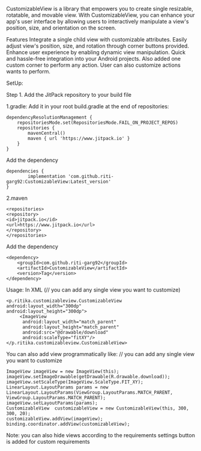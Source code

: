 CustomizableView is a library that empowers you to create single resizable, rotatable, and movable view. With CustomizableView, you 
can enhance your app's user interface by allowing users to interactively manipulate a view's position, size, and orientation on the screen.

Features
Integrate a single child view with customizable attributes.
Easily adjust view's position, size, and rotation through corner buttons provided.
Enhance user experience by enabling dynamic view manipulation.
Quick and hassle-free integration into your Android projects.
Also added one custom corner to perform any action.
User can also customize actions wants to perform.

SetUp:

Step 1. Add the JitPack repository to your build file

1.gradle:
Add it in your root build.gradle at the end of repositories:

	dependencyResolutionManagement {
		repositoriesMode.set(RepositoriesMode.FAIL_ON_PROJECT_REPOS)
		repositories {
			mavenCentral()
			maven { url 'https://www.jitpack.io' }
		}
	}
Add the dependency

	dependencies {
	        implementation 'com.github.riti-garg92:CustomizableView:Latest_version'
	}

2.maven

	<repositories>
	<repository>
	<id>jitpack.io</id>
	<url>https://www.jitpack.io</url>
	</repository>
	</repositories>

Add the dependency

	<dependency>
	    <groupId>com.github.riti-garg92</groupId>
	    <artifactId>CustomizableView</artifactId>
	    <version>Tag</version>
	</dependency>

Usage:
In XML (// you can add any single view you want to customize)

	<p.ritika.customizableview.CustomizableView
	android:layout_width="300dp"
	android:layout_height="300dp">
       	 <ImageView
          android:layout_width="match_parent"
          android:layout_height="match_parent"
          android:src="@drawable/download"
          android:scaleType="fitXY"/>
  	</p.ritika.customizableview.CustomizableView>

You can also add view programmatically like:
// you can add any single view you want to customize

	ImageView imageView = new ImageView(this);
	imageView.setImageDrawable(getDrawable(R.drawable.download));
	imageView.setScaleType(ImageView.ScaleType.FIT_XY);
	LinearLayout.LayoutParams params = new LinearLayout.LayoutParams(ViewGroup.LayoutParams.MATCH_PARENT, ViewGroup.LayoutParams.MATCH_PARENT);
	imageView.setLayoutParams(params);
	CustomizableView  customizableView = new CustomizableView(this, 300, 300, 20);
	customizableView.addView(imageView);
	binding.coordinator.addView(customizableView);


Note: you can also hide views according to the requirements
settings button is added for custom requirements
